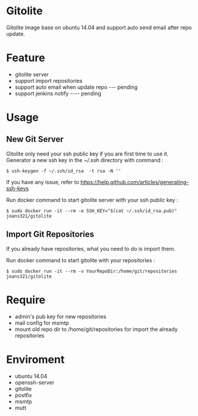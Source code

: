 # Gitolite

Gitolite image base on ubuntu 14.04 and support auto send email after repo update.

# Feature

* gitolite server
* support import repositories
* support auto email when update repo --- pending
* support jenkins notify ---- pending

# Usage

## New Git Server
Gitolite only need your ssh public key if you are first time to use it.
Generator a new ssh key in the *~/.ssh* directory with command :

    $ ssh-keygen -f ~/.ssh/id_rsa  -t rsa -N ''

If you have any issue, refer to https://help.github.com/articles/generating-ssh-keys

Run docker command to start gitolite server with your ssh public key :

    $ sudo docker run -it --rm -e SSH_KEY="$(cat ~/.ssh/id_rsa.pub)" joans321/gitolite

## Import Git Repositories

If you already have repositories, what you need to do is import them.

Run docker command to start gitolite with your repositories :

	$ sudo docker run -it --rm -v YourRepoDir:/home/git/repositories joans321/gitolite


# Require
* admin's pub key for new repositories
* mail config for msmtp
* mount old repo dir to /home/git/repositories for import the already repositories

# Enviroment

* ubuntu 14.04
* openssh-server
* gitolite
* postfix
* msmtp
* mutt


